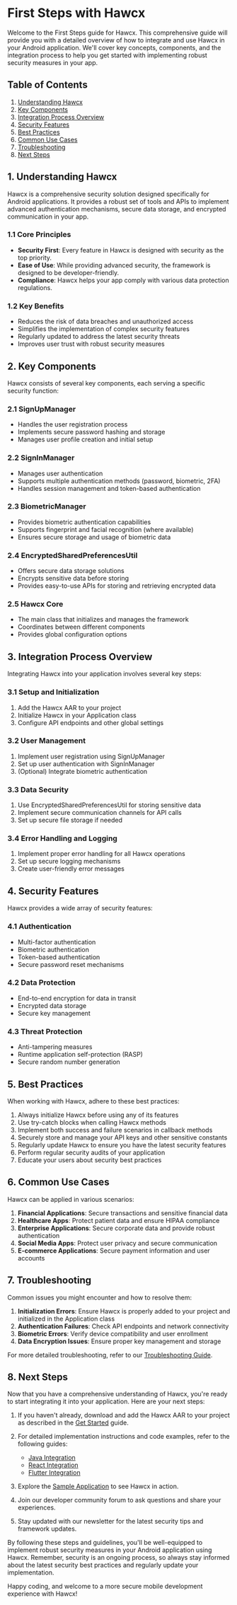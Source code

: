 # First Steps with Hawcx

Welcome to the First Steps guide for Hawcx. This comprehensive guide will provide you with a detailed overview of how to integrate and use Hawcx in your Android application. We'll cover key concepts, components, and the integration process to help you get started with implementing robust security measures in your app.

## Table of Contents

1. [Understanding Hawcx](#1-understanding-hawcxframework)
2. [Key Components](#2-key-components)
3. [Integration Process Overview](#3-integration-process-overview)
4. [Security Features](#4-security-features)
5. [Best Practices](#5-best-practices)
6. [Common Use Cases](#6-common-use-cases)
7. [Troubleshooting](#7-troubleshooting)
8. [Next Steps](#8-next-steps)

## 1. Understanding Hawcx

Hawcx is a comprehensive security solution designed specifically for Android applications. It provides a robust set of tools and APIs to implement advanced authentication mechanisms, secure data storage, and encrypted communication in your app.

### 1.1 Core Principles

- **Security First**: Every feature in Hawcx is designed with security as the top priority.
- **Ease of Use**: While providing advanced security, the framework is designed to be developer-friendly.
- **Compliance**: Hawcx helps your app comply with various data protection regulations.

### 1.2 Key Benefits

- Reduces the risk of data breaches and unauthorized access
- Simplifies the implementation of complex security features
- Regularly updated to address the latest security threats
- Improves user trust with robust security measures

## 2. Key Components

Hawcx consists of several key components, each serving a specific security function:

### 2.1 SignUpManager

- Handles the user registration process
- Implements secure password hashing and storage
- Manages user profile creation and initial setup

### 2.2 SignInManager

- Manages user authentication
- Supports multiple authentication methods (password, biometric, 2FA)
- Handles session management and token-based authentication

### 2.3 BiometricManager

- Provides biometric authentication capabilities
- Supports fingerprint and facial recognition (where available)
- Ensures secure storage and usage of biometric data

### 2.4 EncryptedSharedPreferencesUtil

- Offers secure data storage solutions
- Encrypts sensitive data before storing
- Provides easy-to-use APIs for storing and retrieving encrypted data

### 2.5 Hawcx Core

- The main class that initializes and manages the framework
- Coordinates between different components
- Provides global configuration options

## 3. Integration Process Overview

Integrating Hawcx into your application involves several key steps:

### 3.1 Setup and Initialization

1. Add the Hawcx AAR to your project
2. Initialize Hawcx in your Application class
3. Configure API endpoints and other global settings

### 3.2 User Management

1. Implement user registration using SignUpManager
2. Set up user authentication with SignInManager
3. (Optional) Integrate biometric authentication

### 3.3 Data Security

1. Use EncryptedSharedPreferencesUtil for storing sensitive data
2. Implement secure communication channels for API calls
3. Set up secure file storage if needed

### 3.4 Error Handling and Logging

1. Implement proper error handling for all Hawcx operations
2. Set up secure logging mechanisms
3. Create user-friendly error messages

## 4. Security Features

Hawcx provides a wide array of security features:

### 4.1 Authentication
- Multi-factor authentication
- Biometric authentication
- Token-based authentication
- Secure password reset mechanisms

### 4.2 Data Protection
- End-to-end encryption for data in transit
- Encrypted data storage
- Secure key management

### 4.3 Threat Protection
- Anti-tampering measures
- Runtime application self-protection (RASP)
- Secure random number generation

## 5. Best Practices

When working with Hawcx, adhere to these best practices:

1. Always initialize Hawcx before using any of its features
2. Use try-catch blocks when calling Hawcx methods
3. Implement both success and failure scenarios in callback methods
4. Securely store and manage your API keys and other sensitive constants
5. Regularly update Hawcx to ensure you have the latest security features
6. Perform regular security audits of your application
7. Educate your users about security best practices

## 6. Common Use Cases

Hawcx can be applied in various scenarios:

1. **Financial Applications**: Secure transactions and sensitive financial data
2. **Healthcare Apps**: Protect patient data and ensure HIPAA compliance
3. **Enterprise Applications**: Secure corporate data and provide robust authentication
4. **Social Media Apps**: Protect user privacy and secure communication
5. **E-commerce Applications**: Secure payment information and user accounts

## 7. Troubleshooting

Common issues you might encounter and how to resolve them:

1. **Initialization Errors**: Ensure Hawcx is properly added to your project and initialized in the Application class
2. **Authentication Failures**: Check API endpoints and network connectivity
3. **Biometric Errors**: Verify device compatibility and user enrollment
4. **Data Encryption Issues**: Ensure proper key management and storage

For more detailed troubleshooting, refer to our [Troubleshooting Guide](troubleshooting.md).

## 8. Next Steps

Now that you have a comprehensive understanding of Hawcx, you're ready to start integrating it into your application. Here are your next steps:

1. If you haven't already, download and add the Hawcx AAR to your project as described in the [Get Started](get-started.md) guide.

2. For detailed implementation instructions and code examples, refer to the following guides:
   - [Java Integration](java-integration.md)
   - [React Integration](react-integration.md)
   - [Flutter Integration](flutter-integration.md)

3. Explore the [Sample Application](sample-application.md) to see Hawcx in action.

4. Join our developer community forum to ask questions and share your experiences.

5. Stay updated with our newsletter for the latest security tips and framework updates.

By following these steps and guidelines, you'll be well-equipped to implement robust security measures in your Android application using Hawcx. Remember, security is an ongoing process, so always stay informed about the latest security best practices and regularly update your implementation.

Happy coding, and welcome to a more secure mobile development experience with Hawcx!
